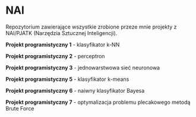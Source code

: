 # NAI

Repozytorium zawierające wszystkie zrobione przeze mnie projekty z NAI/PJATK (Narzędzia Sztucznej Inteligencji).

**Projekt programistyczny 1** - klasyfikator k-NN

**Projekt programistyczny 2** - perceptron

**Projekt programistyczny 3** - jednowarstwowa sieć neuronowa

**Projekt programistyczny 5** - klasyfikator k-means

**Projekt programistyczny 6** - naiwny klasyfikator Bayesa

**Projekt programistyczny 7** - optymalizacja problemu plecakowego metodą Brute Force
